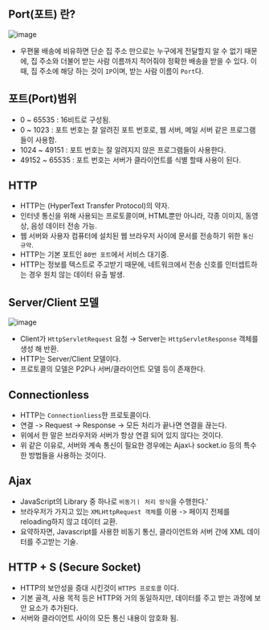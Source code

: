## Port(포트) 란?

![image](https://user-images.githubusercontent.com/81672260/147201780-557d44cf-dbeb-4f69-8520-c878232bc32f.png)

- 우편물 배송에 비유하면 단순 집 주소 만으로는 누구에게 전달할지 알 수 없기 때문에, 
집 주소와 더불어 받는 사람 이름까지 적어줘야 정확한 배송을 받을 수 있다. 이 때, 집 주소에 해당 하는 것이 `IP`이며, 받는 사람 이름이 `Port`다.

## 포트(Port)범위
- 0 ~ 65535 : 16비트로 구성됨.
- 0 ~ 1023 : 포트 번호는 잘 알려진 포트 번호로, 웹 서버, 메일 서버 같은 프로그램들이 사용함.
- 1024 ~ 49151 : 포트 번호는 잘 알려지지 않은 프로그램들이 사용한다.
- 49152 ~ 65535 : 포트 번호는 서버가 클라이언트를 식별 할때 사용이 된다.

## HTTP
- HTTP는 (HyperText Transfer Protocol)의 약자.
- 인터넷 통신을 위해 사용되는 프로토콜이며, HTML뿐만 아니라, 각종 이미지, 동영상, 음성 데이터 전송 가능.
- 웹 서버와 사용자 컴퓨터에 설치된 웹 브라우저 사이에 문서를 전송하기 위한 `통신 규약`.
- HTTP는 기본 포트인 `80번 포트`에서 서비스 대기중.
- HTTP는 정보를 텍스트로 주고받기 때문에, 네트워크에서 전송 신호를 인터셉트하는 경우 원치 않는 데이터 유출 발생.

## Server/Client 모델
![image](https://user-images.githubusercontent.com/81672260/147200859-c78321d6-9702-45e3-932e-85e2bf691e58.png)

- Client가 `HttpServletRequest` 요청 → Server는 `HttpServletResponse` 객체를 생성 해 반환.
- HTTP는 Server/Client 모델이다.
- 프로토콜의 모델은 P2P나 서버/클라이언트 모델 등이 존재한다.

## Connectionless
- HTTP는 `Connectionliess`한 프로토콜이다.
- 연결 -> Request -> Response -> 모든 처리가 끝나면 연결을 끊는다.
- 위에서 한 말은 브라우저와 서버가 항상 연결 되어 있지 않다는 것이다.
- 위 같은 이유로, 서버와 계속 통신이 필요한 경우에는 Ajax나 socket.io 등의 특수한 방법들을 사용하는 것이다.

## Ajax
- JavaScript의 Library 중 하나로 `비동기ㅣ 처리 방식`을 수행한다.'
- 브라우저가 가지고 있는 `XMLHttpRequest 객체`를 이용 -> 페이지 전체를 reloading하지 않고 데이터 교환.
- 요약하자면, Javascript를 사용한 비동기 통신, 클라이언트와 서버 간에 XML 데이터를 주고받는 기술.

## HTTP + S (Secure Socket)
- HTTP의 보안성을 증대 시킨것이 `HTTPS 프로토콜` 이다.
- 기본 골격, 사용 목적 등은 HTTP와 거의 동일하지만, 데이터를 주고 받는 과정에 보안 요소가 추가된다.
- 서버와 클라이언트 사이의 모든 통신 내용이 암호화 됨.

